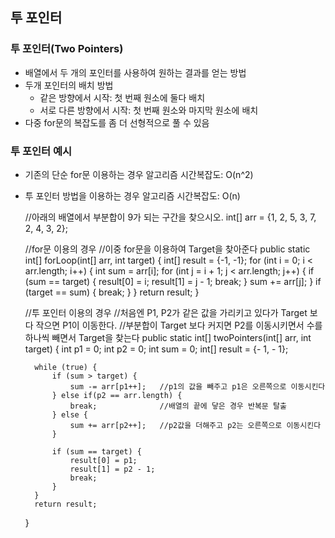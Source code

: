 ## 투 포인터


### 투 포인터(Two Pointers)
* 배열에서 두 개의 포인터를 사용하여 원하는 결과를 얻는 방법
* 두개 포인터의 배치 방법
  * 같은 방향에서 시작: 첫 번째 원소에 둘다 배치
  * 서로 다른 방향에서 시작: 첫 번째 원소와 마지막 원소에 배치
* 다중 for문의 복잡도를 좀 더 선형적으로 풀 수 있음


### 투 포인터 예시
* 기존의 단순 for문 이용하는 경우 알고리즘 시간복잡도: O(n^2)
* 투 포인터 방법을 이용하는 경우 알고리즘 시간복잡도: O(n)  
  
  
    //아래의 배열에서 부분합이 9가 되는 구간을 찾으시오.
    int[] arr = {1, 2, 5, 3, 7, 2, 4, 3, 2}; 

    //for문 이용의 경우
    //이중 for문을 이용하여 Target을 찾아준다
    public static int[] forLoop(int[] arr, int target) {
        int[] result = {-1, -1};
        for (int i = 0; i < arr.length; i++) {
            int sum = arr[i];
            for (int j = i + 1; j < arr.length; j++) {
                if (sum == target) {
                    result[0] = i;
                    result[1] = j - 1;
                    break;
                }
                sum += arr[j];
            }
            if (target == sum) {
                break;
            }
        }
        return result;
    }
    
  

    //투 포인터 이용의 경우
    //처음엔 P1, P2가 같은 값을 가리키고 있다가 Target 보다 작으면 P1이 이동한다.
    //부분합이 Target 보다 커지면 P2를 이동시키면서 수를 하나씩 빼면서 Target을 찾는다
     public static int[] twoPointers(int[] arr, int target) {
        int p1 = 0;
        int p2 = 0;
        int sum = 0;
        int[] result = {- 1, - 1};

        while (true) {
            if (sum > target) {
                sum -= arr[p1++];   //p1의 값을 빼주고 p1은 오른쪽으로 이동시킨다
            } else if(p2 == arr.length) {
                break;              //배열의 끝에 닿은 경우 반복문 탈출
            } else {
                sum += arr[p2++];   //p2값을 더해주고 p2는 오른쪽으로 이동시킨다
            }

            if (sum == target) {
                result[0] = p1;
                result[1] = p2 - 1;
                break;
            }
        }
        return result;
    }
